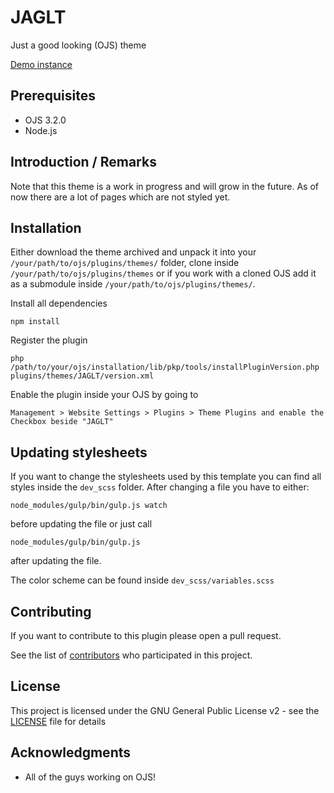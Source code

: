 # JAGLT
Just a good looking (OJS) theme

[Demo instance](https://static.99.120.47.78.clients.your-server.de/index.php/showcase/)

## Prerequisites
- OJS 3.2.0
- Node.js

## Introduction / Remarks
Note that this theme is a work in progress and will grow in the future. As of now there are a lot of pages which are not styled yet.

## Installation
Either download the theme archived and unpack it into your `/your/path/to/ojs/plugins/themes/` folder, clone inside `/your/path/to/ojs/plugins/themes` or if you work with a cloned OJS add it as a submodule inside `/your/path/to/ojs/plugins/themes/`.

Install all dependencies
```
npm install
```

Register the plugin

```
php /path/to/your/ojs/installation/lib/pkp/tools/installPluginVersion.php plugins/themes/JAGLT/version.xml
```

Enable the plugin inside your OJS by going to

```
Management > Website Settings > Plugins > Theme Plugins and enable the Checkbox beside "JAGLT"
```

## Updating stylesheets
If you want to change the stylesheets used by this template you can find all styles inside the `dev_scss` folder.
After changing a file you have to either:
```
node_modules/gulp/bin/gulp.js watch
```

before updating the file or just call

```
node_modules/gulp/bin/gulp.js
```
after updating the file.

The color scheme can be found inside `dev_scss/variables.scss`

## Contributing

If you want to contribute to this plugin please open a pull request.

See the list of [contributors](https://github.com/KRONWALLED1134/JAGLT/contributors) who participated in this project.

## License
This project is licensed under the GNU General Public License v2 - see the [LICENSE](LICENSE) file for details

## Acknowledgments

* All of the guys working on OJS!
